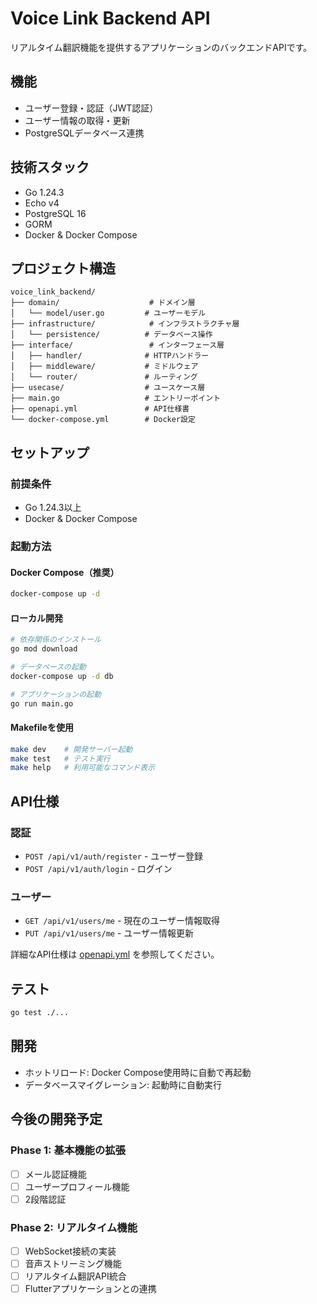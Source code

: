 # Voice Link Backend API

リアルタイム翻訳機能を提供するアプリケーションのバックエンドAPIです。

## 機能

- ユーザー登録・認証（JWT認証）
- ユーザー情報の取得・更新
- PostgreSQLデータベース連携

## 技術スタック

- Go 1.24.3
- Echo v4
- PostgreSQL 16
- GORM
- Docker & Docker Compose

## プロジェクト構造

```
voice_link_backend/
├── domain/                    # ドメイン層
│   └── model/user.go         # ユーザーモデル
├── infrastructure/            # インフラストラクチャ層
│   └── persistence/          # データベース操作
├── interface/                 # インターフェース層
│   ├── handler/              # HTTPハンドラー
│   ├── middleware/           # ミドルウェア
│   └── router/               # ルーティング
├── usecase/                  # ユースケース層
├── main.go                   # エントリーポイント
├── openapi.yml               # API仕様書
└── docker-compose.yml        # Docker設定
```


## セットアップ

### 前提条件
- Go 1.24.3以上
- Docker & Docker Compose

### 起動方法

#### Docker Compose（推奨）
```bash
docker-compose up -d
```

#### ローカル開発
```bash
# 依存関係のインストール
go mod download

# データベースの起動
docker-compose up -d db

# アプリケーションの起動
go run main.go
```

#### Makefileを使用
```bash
make dev    # 開発サーバー起動
make test   # テスト実行
make help   # 利用可能なコマンド表示
```


## API仕様

### 認証
- `POST /api/v1/auth/register` - ユーザー登録
- `POST /api/v1/auth/login` - ログイン

### ユーザー
- `GET /api/v1/users/me` - 現在のユーザー情報取得
- `PUT /api/v1/users/me` - ユーザー情報更新

詳細なAPI仕様は [openapi.yml](./openapi.yml) を参照してください。

## テスト

```bash
go test ./...
```

## 開発

- ホットリロード: Docker Compose使用時に自動で再起動
- データベースマイグレーション: 起動時に自動実行

## 今後の開発予定

### Phase 1: 基本機能の拡張
- [ ] メール認証機能
- [ ] ユーザープロフィール機能
- [ ] 2段階認証

### Phase 2: リアルタイム機能
- [ ] WebSocket接続の実装
- [ ] 音声ストリーミング機能
- [ ] リアルタイム翻訳API統合
- [ ] Flutterアプリケーションとの連携
